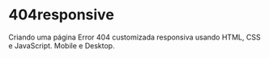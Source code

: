 # 404responsive
Criando uma página Error 404 customizada responsiva usando HTML, CSS e JavaScript. Mobile e Desktop.
